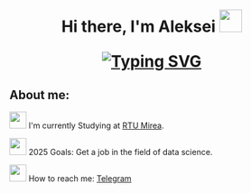 <h1 align="center">Hi there, I'm Aleksei</a> 
<img src="https://media4.giphy.com/media/v1.Y2lkPTc5MGI3NjExNXF6dHB1NjBuMGhxMXkyZzY1dXFyYm10ZnNldHB2c3ViZzB0bnZteSZlcD12MV9pbnRlcm5hbF9naWZfYnlfaWQmY3Q9cw/T5xJw3MlEZAQ3hyrct/giphy.gif" width="40"/>

[![Typing SVG](https://readme-typing-svg.herokuapp.com?color=%2336BCF7&lines=Data+science+student+from+Russia)](https://git.io/typing-svg)
## About me:
 <img src="https://media2.giphy.com/media/v1.Y2lkPTc5MGI3NjExMnB3NmR1OXFxcWo1bzhwano1cGdlaXdmNjNuODg2ZGttazY5Z3BpayZlcD12MV9pbnRlcm5hbF9naWZfYnlfaWQmY3Q9cw/mrkk6ctjilhoKnFH8d/giphy.gif" width="30"/>  I'm currently Studying at [RTU Mirea](https://www.mirea.ru).
  
 <img src="https://media4.giphy.com/media/v1.Y2lkPTc5MGI3NjExbnExeTRnMDR3ZjhvazI1dXdjZXpoeGEzZG95YzF0d2VxdnFtYmZtNCZlcD12MV9pbnRlcm5hbF9naWZfYnlfaWQmY3Q9cw/haaX80aD0TNXtJIi1X/giphy.gif" width="30"/> 2025 Goals: Get a job in the field of data science. 

<img src="https://media4.giphy.com/media/v1.Y2lkPTc5MGI3NjExNjdnZThieWdocHF3aHJ5OTZhOTJyZnZ3enNjNHluOXBqYzJndGVyMiZlcD12MV9pbnRlcm5hbF9naWZfYnlfaWQmY3Q9cw/ZcdZ7ldgeIhfesqA6E/giphy.gif" width="30"/> How to reach me: [Telegram](https://t.me/Alexlaaaa)
<!--
**Aleksei-Ianin/Aleksei-Ianin** is a ✨ _special_ ✨ repository because its `README.md` (this file) appears on your GitHub profile.
https://media2.giphy.com/media/v1.Y2lkPTc5MGI3NjExMnB3NmR1OXFxcWo1bzhwano1cGdlaXdmNjNuODg2ZGttazY5Z3BpayZlcD12MV9pbnRlcm5hbF9naWZfYnlfaWQmY3Q9cw/mrkk6ctjilhoKnFH8d/giphy.gif
https://media4.giphy.com/media/v1.Y2lkPTc5MGI3NjExNjdnZThieWdocHF3aHJ5OTZhOTJyZnZ3enNjNHluOXBqYzJndGVyMiZlcD12MV9pbnRlcm5hbF9naWZfYnlfaWQmY3Q9cw/ZcdZ7ldgeIhfesqA6E/giphy.gif
Here are some ideas to get you started:

- 🔭 I’m currently working on ...
- 🌱 I’m currently learning ...
- 👯 I’m looking to collaborate on ...
- 🤔 I’m looking for help with ...
- 💬 Ask me about ...
- 📫 How to reach me: ...
- 😄 Pronouns: ...
- ⚡ Fun fact: ...
-->
